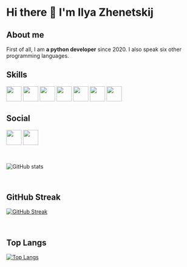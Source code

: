 # Hi there 👋 I'm Ilya Zhenetskij

## About me
First of all, I am **a python developer** since 2020. I also speak six other programming languages.

## Skills
<img src="https://cdn.jsdelivr.net/npm/programming-languages-logos/src/python/python.png" height="40"> <img src="https://cdn.jsdelivr.net/npm/programming-languages-logos/src/c/c.png" height="40"> <img src="https://cdn.jsdelivr.net/npm/programming-languages-logos/src/cpp/cpp.png" height="40"> <img src="https://cdn.jsdelivr.net/npm/programming-languages-logos/src/csharp/csharp.png" height="40"> <img src="https://cdn.jsdelivr.net/npm/programming-languages-logos/src/go/go.png" height="40"> <img src="https://cdn.jsdelivr.net/npm/programming-languages-logos/src/javascript/javascript.png" height="40"> <img src="https://cdn.jsdelivr.net/npm/programming-languages-logos/src/java/java.png" height="40"> 

## Social
<a href="https://vk.com/programmer_open_sourse"><img src="https://raw.githubusercontent.com/gauravghongde/social-icons/master/PNG/Color/VK.png" height="40"></a>
<a href="https://t.me/IZ_PROGRAMMER"><img src="https://raw.githubusercontent.com/gauravghongde/social-icons/master/PNG/Color/Telegram.png" height="40"></a>

<br>

![GitHub stats](https://github-readme-stats.vercel.app/api?username=Ilya484&show_icons=true&theme=radical)

<br>

## GitHub Streak
[![GitHub Streak](https://github-readme-streak-stats.herokuapp.com/?user=Ilya484)](https://git.io/streak-stats)

<br>

## Top Langs

[![Top Langs](https://github-readme-stats-ruby-one.vercel.app/api/top-langs/?username=Ilya484&layout=compact)](https://github.com/anuraghazra/github-readme-stats)
